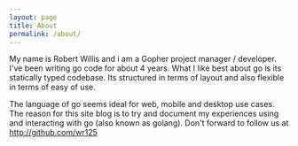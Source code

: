 ```yaml
---
layout: page
title: About
permalink: /about/
---
```



My name is Robert Willis and i am a Gopher project manager / developer. I've been writing go code for about 4 years. What I like best about go is its statically typed codebase. Its structured in terms of layout and also flexible in terms of easy of use.

The language of go seems ideal for web, mobile and desktop use cases. The reason for this site blog is to try and document my experiences using and interacting with go (also known as golang). Don't forward to follow us at http://github.com/wr125
